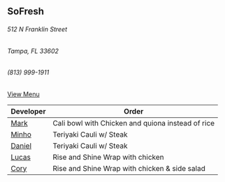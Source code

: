 
## SoFresh
###### 512 N Franklin Street
###### Tampa, FL 33602
###### (813) 999-1911

[View Menu](https://ordering.chownow.com/order/1667/locations)


Developer     | Order
--------------|---------------------
[Mark](http://github.com/mark-smithtb)              | Cali bowl with Chicken and quiona instead of rice
[Minho](https://github.com/minhochoi)               | Teriyaki Cauli w/ Steak
[Daniel](https://github.come/dtartaglia)            | Teriyaki Cauli w/ Steak
[Lucas](https://github.com/LucasClaude)             | Rise and Shine Wrap with chicken
[Cory]()                                            | Rise and Shine Wrap with chicken & side salad
